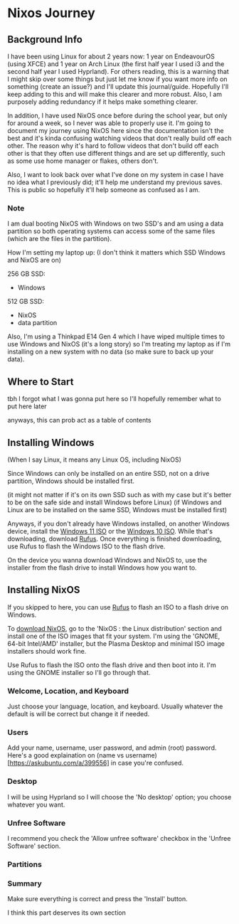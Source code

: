 # Nixos Journey

## Background Info

I have been using Linux for about 2 years now: 1 year on EndeavourOS (using XFCE) and 1 year on Arch Linux (the first half year I used i3 and the second half year I used Hyprland). For others reading, this is a warning that I might skip over some things but just let me know if you want more info on something (create an issue?) and I'll update this journal/guide. Hopefully I'll keep adding to this and will make this clearer and more robust. Also, I am purposely adding redundancy if it helps make something clearer.

In addition, I have used NixOS once before during the school year, but only for around a week, so I never was able to properly use it. I'm going to document my journey using NixOS here since the documentation isn't the best and it's kinda confusing watching videos that don't really build off each other. The reason why it's hard to follow videos that don't build off each other is that they often use different things and are set up differently, such as some use home manager or flakes, others don't.

Also, I want to look back over what I've done on my system in case I have no idea what I previously did; it'll help me understand my previous saves. This is public so hopefully it'll help someone as confused as I am.

### Note

I am dual booting NixOS with Windows on two SSD's and am using a data partition so both operating systems can access some of the same files (which are the files in the partition).

How I'm setting my laptop up: (I don't think it matters which SSD Windows and NixOS are on)

256 GB SSD:
* Windows

512 GB SSD:
* NixOS
* data partition

Also, I'm using a Thinkpad E14 Gen 4 which I have wiped multiple times to use Windows and NixOS (it's a long story) so I'm treating my laptop as if I'm installing on a new system with no data (so make sure to back up your data).

## Where to Start

tbh I forgot what I was gonna put here so I'll hopefully remember what to put here later

anyways, this can prob act as a table of contents

## Installing Windows

(When I say Linux, it means any Linux OS, including NixOS)

Since Windows can only be installed on an entire SSD, not on a drive partition, Windows should be installed first.

(it might not matter if it's on its own SSD such as with my case but it's better to be on the safe side and install Windows before Linux)
(if Windows and Linux are to be installed on the same SSD, Windows must be installed first)

Anyways, if you don't already have Windows installed, on another Windows device, install the [Windows 11 ISO](https://www.microsoft.com/en-us/software-download/windows11) or the [Windows 10 ISO](https://www.microsoft.com/en-us/software-download/windows10ISO). While that's downloading, download [Rufus](https://rufus.ie/en/). Once everything is finished downloading, use Rufus to flash the Windows ISO to the flash drive.

On the device you wanna download Windows and NixOS to, use the installer from the flash drive to install Windows how you want to.

## Installing NixOS

If you skipped to here, you can use [Rufus](https://rufus.ie/en/) to flash an ISO to a flash drive on Windows.

To [download NixOS](https://nixos.org/download/), go to the 'NixOS : the Linux distribution' section and install one of the ISO images that fit your system. I'm using the 'GNOME, 64-bit Intel/AMD' installer, but the Plasma Desktop and minimal ISO image installers should work fine.

Use Rufus to flash the ISO onto the flash drive and then boot into it. I'm using the GNOME installer so I'll go through that.

### Welcome, Location, and Keyboard

Just choose your language, location, and keyboard. Usually whatever the default is will be correct but change it if needed.

### Users

Add your name, username, user password, and admin (root) password. Here's a good explaination on (name vs username)[https://askubuntu.com/a/399556] in case you're confused.

### Desktop

I will be using Hyprland so I will choose the 'No desktop' option; you choose whatever you want. 

### Unfree Software

I recommend you check the 'Allow unfree software' checkbox in the 'Unfree Software' section.

### Partitions



### Summary

Make sure everything is correct and press the 'Install' button.

I think this part deserves its own section
